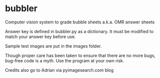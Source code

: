 # bubbler
Computer vision system to grade bubble sheets a.k.a. OMR answer sheets 

Answer key is defined in bubbler.py as a dictionary. It must be modified to match your answer key before use.

Sample test images are put in the images folder.

Though proper care has been taken to ensure that there are no more bugs, bug-free code is a myth. Use the program at your own risk.

Credits also go to Adrian via pyimagesearch.com blog
